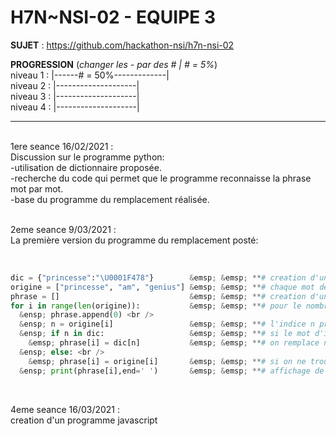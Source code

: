 # **H7N~NSI-02 - EQUIPE 3**

**SUJET** : https://github.com/hackathon-nsi/h7n-nsi-02

**PROGRESSION** (*changer les - par des # | # = 5%*)<br />
niveau 1 : |------# = 50%-------------|<br />
niveau 2 : |--------------------|<br />
niveau 3 : |--------------------|<br />
niveau 4 : |--------------------|<br />

<hr />
<!-- ne pas effacer les lignes ci-dessus et mettre à jour la progression régulièrement -->

<br />
1ere seance 16/02/2021 : <br />
Discussion sur le programme python: <br />
-utilisation de dictionnaire proposée. <br />
-recherche du code qui permet que le programme reconnaisse la phrase mot par mot. <br />
-base du programme du remplacement réalisée. <br />

<br />

2eme seance 9/03/2021 :<br />
La première version du programme du remplacement posté: <br />

<br />

```python
dic = {"princesse":"\U0001F478"}        &emsp; &emsp; **# creation d'un dictionnaire qui associe un mot a un emoji**<br /> 
origine = ["princesse", "am", "genius"] &emsp; &emsp; **# chaque mot de la phrase est place dans une liste**<br /> 
phrase = []                             &emsp; &emsp; **# creation d'une liste vide ou l'on va placer les mots remplaces**<br />
for i in range(len(origine)):           &emsp; &emsp; **# pour le nombre de mots dans notre phrase**<br /> 
  &ensp; phrase.append(0) <br />
  &ensp; n = origine[i]                 &emsp; &emsp; **# l'indice n prend le mot d'indice i dans la phrase d'origine**<br />
  &ensp; if n in dic:                   &emsp; &emsp; **# si le mot d'indice n se trouve dans le dictionnaire**<br />
    &emsp; phrase[i] = dic[n]           &emsp; &emsp; **# on remplace notre mot avec l'emoji correspondant**<br />
  &ensp; else: <br />
    &emsp; phrase[i] = origine[i]       &emsp; &emsp; **# si on ne trouve pas d'emoji, on laisse le mot tel qu'il est**<br /> 
  &ensp; print(phrase[i],end=' ')       &emsp; &emsp; **# affichage de notre phrase finale**<br />
```

<br />

4eme seance 16/03/2021 :<br />
creation d'un programme javascript<br />


